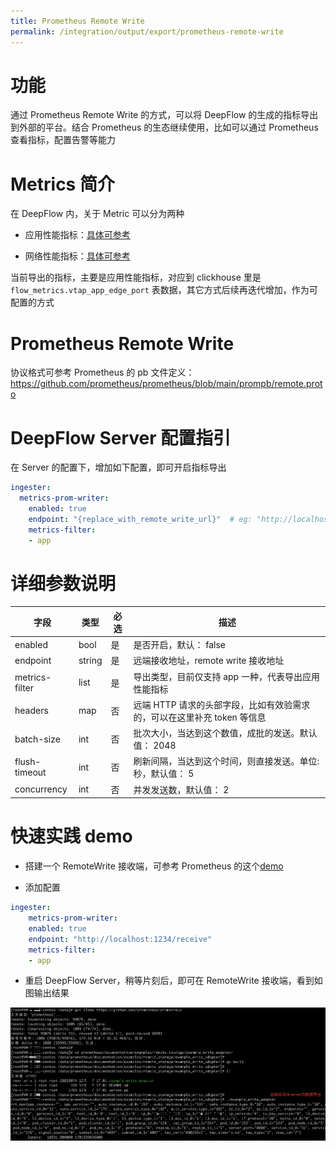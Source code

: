```yaml
---
title: Prometheus Remote Write
permalink: /integration/output/export/prometheus-remote-write
---
```


# 功能

通过 Prometheus Remote Write 的方式，可以将 DeepFlow 的生成的指标导出到外部的平台。结合 Prometheus 的生态继续使用，比如可以通过 Prometheus 查看指标，配置告警等能力

# Metrics 简介

在 DeepFlow 内，关于 Metric 可以分为两种

- 应用性能指标：[具体可参考](../../../features/universal-map/application-metrics/)

- 网络性能指标：[具体可参考](../../../features/universal-map/network-metrics/)

当前导出的指标，主要是应用性能指标，对应到 clickhouse 里是 `flow_metrics.vtap_app_edge_port` 表数据，其它方式后续再迭代增加，作为可配置的方式

# Prometheus Remote Write

协议格式可参考 Prometheus 的 pb 文件定义：https://github.com/prometheus/prometheus/blob/main/prompb/remote.proto


# DeepFlow Server 配置指引

在 Server 的配置下，增加如下配置，即可开启指标导出

```yaml
ingester:
  metrics-prom-writer:
    enabled: true
    endpoint: "{replace_with_remote_write_url}"  # eg: "http://localhost:1234/receive"
    metrics-filter:
    - app
```

# 详细参数说明

|     字段   |    类型    |   必选   |  描述  |
|-----------|------------|--------|--------|
| enabled       | bool  | 是 | 是否开启，默认： false |
| endpoint      | string| 是 | 远端接收地址，remote write 接收地址|
| metrics-filter| list | 是 | 导出类型，目前仅支持 app 一种，代表导出应用性能指标 |
| headers       | map  | 否 | 远端 HTTP 请求的头部字段，比如有效验需求的，可以在这里补充 token 等信息 |
| batch-size    | int  | 否 | 批次大小，当达到这个数值，成批的发送。默认值： 2048 |
| flush-timeout | int  | 否 | 刷新间隔，当达到这个时间，则直接发送。单位: 秒，默认值： 5 |
| concurrency   | int  | 否 | 并发发送数，默认值： 2|



# 快速实践 demo

- 搭建一个 RemoteWrite 接收端，可参考 Prometheus 的这个[demo](https://github.com/prometheus/prometheus/tree/main/documentation/examples/remote_storage/example_write_adapter)

- 添加配置

```yaml
ingester:
    metrics-prom-writer:
    enabled: true
    endpoint: "http://localhost:1234/receive"
    metrics-filter:
    - app
```

- 重启 DeepFlow Server，稍等片刻后，即可在 RemoteWrite 接收端，看到如图输出结果

![](./imgs/remote-write.png)



